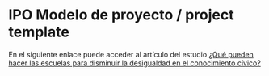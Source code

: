 # IPO Modelo de proyecto / project template
En el siguiente enlace puede acceder al artículo del estudio
[¿Qué pueden hacer las escuelas para disminuir la desigualdad en el conocimiento cívico?](https://vjimeneza.github.io/educivic/index.html)
